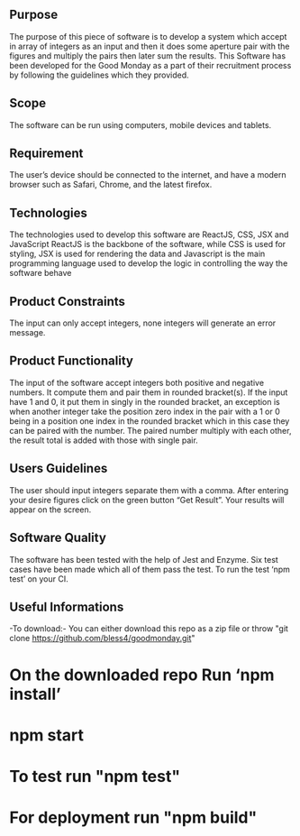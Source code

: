 ## Purpose
The purpose of this piece of software is to develop a system which accept in array of integers as an input and then it does some aperture pair with the figures  and multiply the pairs then later sum the results.
This Software has been developed for the Good Monday as a part of their recruitment process by following the guidelines which they provided.


## Scope 
The software can be run using computers, mobile devices and tablets.

## Requirement
The user’s device should be connected to the internet, and have a modern browser such as Safari, Chrome, and the latest firefox.

## Technologies
The technologies used to develop this software are ReactJS, CSS, JSX and JavaScript
ReactJS is the backbone of the software, while CSS is used for styling, JSX is used for rendering the data and Javascript is the main programming language used to develop the logic in controlling the way the software behave

## Product Constraints
The input can only accept integers, none integers will generate an error message.

## Product Functionality
The input of the software accept integers both positive and negative numbers. It compute them and pair them in rounded bracket(s). If the input have 1 and 0, it put them in singly in the rounded bracket, an exception is when another integer take the position zero index in the pair with a 1 or  0 being in a position one index in the rounded bracket which in this case they can be paired with the number. The paired number multiply with each other, the result total is added with those with single pair.

## Users Guidelines
The user should input integers separate them with a comma. After entering your desire figures click on the green button “Get Result”. Your results will appear on the screen.

## Software Quality
 The software has been tested with the help of Jest and Enzyme. Six test cases have been made which all of them pass the test. To run the test  ‘npm test’ on your CI.

## Useful Informations
-To download:- You can either download this repo as a zip file or throw  "git clone https://github.com/bless4/goodmonday.git"

# On the downloaded repo Run ‘npm install’
# npm start
# To test run "npm test"
# For deployment run "npm build"





